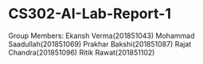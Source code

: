 # CS302-AI-Lab-Report-1
 
Group Members:
Ekansh Verma(201851043)
Mohammad Saadullah(201851069)
Prakhar Bakshi(201851087)
Rajat Chandra(201851096)
Ritik Rawat(201851102)
